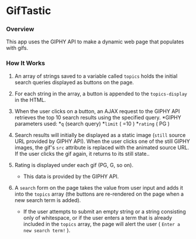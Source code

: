 # GifTastic

### Overview
This app uses the GIPHY API to make a dynamic web page that populates with gifs.

### How It Works

1. An array of strings saved to a variable called `topics` holds the initial search queries displayed as buttons on the page.

2. For each string in the array, a button is appended to the `topics-display` in the HTML.

3. When the user clicks on a button, an AJAX request to the GIPHY API retrieves the top 10 search results using the specified query.
  *GIPHY parameters used:
    *`q` (search query)
    *`limit` ( =10 )
    *`rating` ( PG )

4. Search results will initially be displayed as a static image (`still` source URL provided by GIPHY API). When the user clicks one of the still GIPHY images, the gif's `src` attribute is replaced with the animated source URL. If the user clicks the gif again, it returns to its still state..

5. Rating is displayed under each gif (PG, G, so on).
    * This data is provided by the GIPHY API.

6. A `search` form on the page takes the value from user input and adds it into the `topics` array (the buttons are re-rendered on the page when a new search term is added).
    * If the user attempts to submit an empty string or a string consisting only of whitespace, or if the user enters a term that is already included in the `topics` array, the page will alert the user ( `Enter a new search term!` ).

